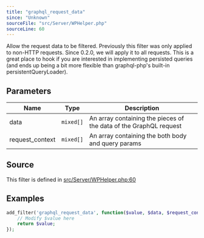 ```yaml
---
title: "graphql_request_data"
since: "Unknown"
sourceFile: "src/Server/WPHelper.php"
sourceLine: 60
---
```



Allow the request data to be filtered. Previously this filter was only
applied to non-HTTP requests. Since 0.2.0, we will apply it to all
requests.
This is a great place to hook if you are interested in implementing
persisted queries (and ends up being a bit more flexible than
graphql-php's built-in persistentQueryLoader).

## Parameters

| Name | Type | Description |
|------|------|-------------|
| data | `mixed[]` | An array containing the pieces of the data of the GraphQL request |
| request_context | `mixed[]` | An array containing the both body and query params |




## Source

This filter is defined in [src/Server/WPHelper.php:60](https://github.com/wp-graphql/wp-graphql/blob/develop/src/Server/WPHelper.php#L60)


## Examples

```php
add_filter('graphql_request_data', function($value, $data, $request_context) {
    // Modify $value here
    return $value;
});
```